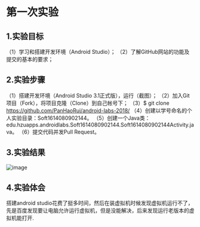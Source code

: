 # 第一次实验 
 ## 1.实验目标 
（1）学习和搭建开发环境（Android Studio）； 
（2）了解GitHub网站的功能及提交的基本的要求； 
## 2.实验步骤 
（1）搭建开发环境（Android Studio 3.1正式版），运行（截图）； 
（2）加入Git项目（Fork），将项目克隆（Clone）到自己帐号下； 
（3）$ git clone https://github.com/PanHaoRui/android-labs-2018/ 
（4）创建以学号命名的个人实验目录：Soft1614080902144。 
（5）创建一个Java类：edu.hzuapps.androidlabs.Soft1614080902144.Soft1614080902144Activity.java。 
（6）提交代码并发Pull Request。 
 ## 3.实验结果 
![image](https://github.com/PanHaoRui/android-labs-2018/blob/master/soft1614080902144.png
) 
 ## 4.实验体会 
搭建android studio花费了挺多时间，然后在装虚拟机时候发现虚拟机运行不了，先是百度发现要让电脑允许运行虚拟机，但是没能解决，后来发现运行老版本的虚拟机能打开.
